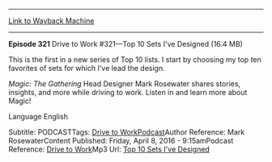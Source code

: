 
---
[Link to Wayback Machine](https://web.archive.org/web/20160416041924/http://magic.wizards.com/en/articles/podcasts/drive-work-1015771)

[_metadata_:description]:- "Episode 321 Drive to Work #321—Top 10 Sets I've Designed (16.4 MB) This is the first in a new series of Top 10 lists. I start by choosing my top ten favorites of sets for which I've lead the design. Magic: The Gathering Head Designer Mark Rosewater shares stories, insights, and more while driving to work. Listen in and learn more about Magic!"
[_metadata_:generator]:- "Drupal 7 (http://drupal.org)"
[_metadata_:node]:- "1015771"
[_metadata_:source]:- "article"
[_metadata_:title]:- "Drive to Work: Episode 321"
[_metadata_:wayback_capture_timestamp]:- "2016-04-16 04:19:24"
[_metadata_:wayback_raw_url]:- "https://web.archive.org/web/20160416041924id_/http://magic.wizards.com/en/articles/podcasts/drive-work-1015771"
[_metadata_:wayback_url]:- "http://magic.wizards.com/en/articles/podcasts/drive-work-1015771"
---





**Episode 321** Drive to Work #321—Top 10 Sets I've Designed (16.4 MB)


This is the first in a new series of Top 10 lists. I start by choosing my top ten favorites of sets for which I've lead the design.


*Magic: The Gathering* Head Designer Mark Rosewater shares stories, insights, and more while driving to work. Listen in and learn more about Magic!



Language 
 English

Subtitle: PODCASTTags: [Drive to Work](/en/tags/drive-work-0)[Podcast](/en/tags/podcast-0)Author Reference: Mark RosewaterContent Published: Friday, April 8, 2016 - 9:15amPodcast Reference: [Drive to Work](/en/podcast/drive-work)Mp3 Url: [Top 10 Sets I've Designed](http://media.wizards.com/2016/podcasts/magic/drivetowork321_top10sets.mp3)  

 
